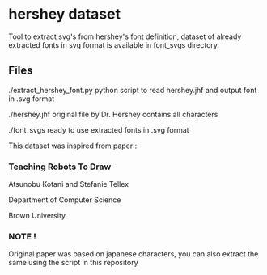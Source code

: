 # hershey dataset

Tool to extract svg's from hershey's font definition, dataset of already extracted fonts in svg format is available in font_svgs directory.

## Files

./extract_hershey_font.py  python script to read hershey.jhf and output font in .svg format

./hershey.jhf              original file by Dr. Hershey contains all characters

./font_svgs                ready to use extracted fonts in .svg format

This dataset was inspired from paper :

### Teaching Robots To Draw

Atsunobu Kotani and Stefanie Tellex

Department of Computer Science

Brown University

### NOTE !

Original paper was based on japanese characters, you can also extract the same using the script in this repository
